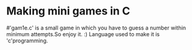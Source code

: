 # Making mini games in C

#'gam1e.c' is a small game in which you have to guess a number within minimum attempts.So enjoy it. :)
Language used to make it is 'c'programming.
